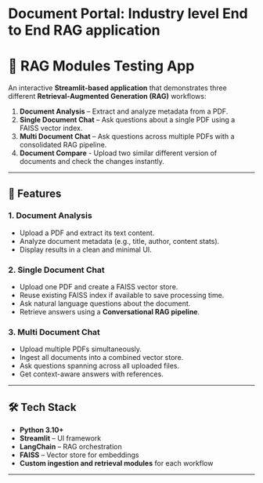 # Document Portal: Industry level End to End RAG application
# 📄 RAG Modules Testing App

An interactive **Streamlit-based application** that demonstrates three different **Retrieval-Augmented Generation (RAG)** workflows:  
1. **Document Analysis** – Extract and analyze metadata from a PDF.  
2. **Single Document Chat** – Ask questions about a single PDF using a FAISS vector index.  
3. **Multi Document Chat** – Ask questions across multiple PDFs with a consolidated RAG pipeline.
4. **Document Compare** - Upload two similar different version of documents and check the changes instantly. 

---

## 🚀 Features

### 1. Document Analysis
- Upload a PDF and extract its text content.
- Analyze document metadata (e.g., title, author, content stats).
- Display results in a clean and minimal UI.

### 2. Single Document Chat
- Upload one PDF and create a FAISS vector store.
- Reuse existing FAISS index if available to save processing time.
- Ask natural language questions about the document.
- Retrieve answers using a **Conversational RAG pipeline**.

### 3. Multi Document Chat
- Upload multiple PDFs simultaneously.
- Ingest all documents into a combined vector store.
- Ask questions spanning across all uploaded files.
- Get context-aware answers with references.

---

## 🛠️ Tech Stack
- **Python 3.10+**
- **Streamlit** – UI framework
- **LangChain** – RAG orchestration
- **FAISS** – Vector store for embeddings
- **Custom ingestion and retrieval modules** for each workflow

---
